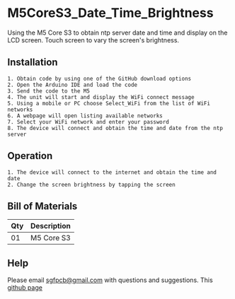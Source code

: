 # M5CoreS3_Date_Time_Brightness
Using the M5 Core S3 to obtain ntp server date and time and display on the LCD screen.
Touch screen to vary the screen's brightness.

## Installation
```
1. Obtain code by using one of the GitHub download options
2. Open the Arduino IDE and load the code
3. Send the code to the M5
4. The unit will start and display the WiFi connect message
5. Using a mobile or PC choose Select_WiFi from the list of WiFi networks
6. A webpage will open listing available networks
7. Select your WiFi network and enter your password
8. The device will connect and obtain the time and date from the ntp server
```

## Operation
```
1. The device will connect to the internet and obtain the time and date
2. Change the screen brightness by tapping the screen
```

## Bill of Materials

| Qty   | Description |
| ----- | ----------- |
|  01   | M5 Core S3  |

## Help

Please email sgfpcb@gmail.com with questions and suggestions.
This [github page](https://github.com/SF1960/M5CoreS3_Date_Time_Brightness.git)

